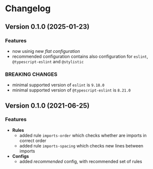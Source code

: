 # Changelog

## Version 0.1.0 (2025-01-23)

### Features

- now usinig new *flat configuration*
- recommended configuration contains also configuration for `eslint`, `@typescript-eslint` and `@stylistic`

### BREAKING CHANGES

- minimal supported version of `eslint` is `9.18.0`
- minimal supported version of `@typescript-eslint` is `8.21.0`

## Version 0.1.0 (2021-06-25)

### Features

- **Rules**
   - added rule `imports-order` which checks whether are imports in correct order
   - added rule `imports-spacing` which checks new lines between imports
- **Configs**
   - added *recommended* config, with recommended set of rules